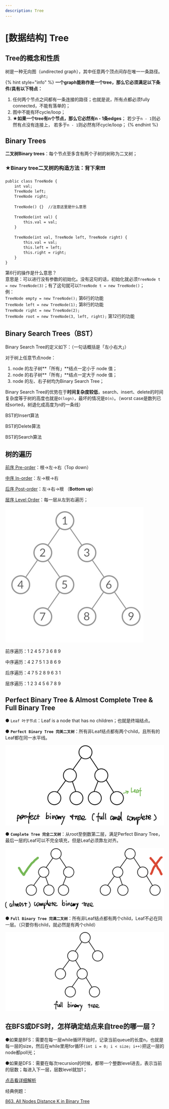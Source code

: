 ```yaml
---
description: Tree
---
```


# \[数据结构\] Tree

## Tree的概念和性质

树是一种无向图（undirected graph），其中任意两个顶点间存在唯一一条路径。

{% hint style="info" %}
**一个graph能称作是一个tree，那么它必须满足以下条件/具有以下特点：**

1. 任何两个节点之间都有一条连接的路径；也就是说，所有点都必须fully connected，不能有落单的；
2. 图中不能有环cycle/loop；
3. ★**如果一个tree有n个节点，那么它必然有n - 1条edges**； 若少于`n - 1`则必然有点没有连接上， 若多于`n - 1`则必然有环cycle/loop；
{% endhint %}



## Binary Trees

**二叉树Binary trees**：每个节点至多含有两个子树的树称为二叉树；

### ★**Binary tree二叉树**的构造方法：背下来❗️❗️❗️

```text
public class TreeNode {
	int val;
	TreeNode left;
	TreeNode right;

	TreeNode() {}  //注意这里是什么意思

	TreeNode(int val) {
		this.val = val;
	}

	TreeNode(int val, TreeNode left, TreeNode right) {
		this.val = val;
		this.left = left;
		this.right = right;
	}
}

```

第6行的操作是什么意思？  
意思是：可以进行没有参数的初始化。没有这句的话，初始化就必须`TreeNode t = new TreeNode(3)`；有了这句就可以`TreeNode t = new TreeNode()`；  
例：  
`TreeNode empty = new TreeNode();` 第6行的功能  
`TreeNode left = new TreeNode(1);` 第8行的功能  
`TreeNode right = new TreeNode(2);`  
`TreeNode root = new TreeNode(3, left, right);` 第12行的功能

## Binary Search Trees（BST）

Binary Search Tree的定义如下：（一句话概括是「左小右大」）

对于树上任意节点node：  
1. node 的左子树**「所有」**结点一定小于 node 值；  
2. node 的右子树**「所有」**结点一定大于 node 值；  
3. node 的左、右子树均为Binary Search Tree；

Binary Search Tree的优势在于**时间复杂度较低**，search、insert、delete的时间复杂度等于树的高度也就是`O(logn)`，最坏的情况是`O(n)`。（worst case是数列已经sorted，树退化成高度为n的一条线）



BST的Insert算法

BST的Delete算法

BST的Search算法



## 树的遍历

[前序 Pre-order](https://bhnigw.gitbook.io/-1/shu-ju-jie-gou-tree/qian-xu-bian-li-preorder-traversal)：根→左→右（Top down）

[中序 In-order](https://bhnigw.gitbook.io/-1/shu-ju-jie-gou-tree/zhong-xu-bian-li-inorder-traversal)：左→根→右

[后序 Post-order](https://bhnigw.gitbook.io/-1/shu-ju-jie-gou-tree/hou-xu-bian-li-postorder-traversal)：左→右→根 （**Bottom up**）

[层序 Level Order](https://bhnigw.gitbook.io/leetcode/leetcode/leetcode-102.-binary-tree-level-order-traversal)：每一层从左到右遍历；

![](../.gitbook/assets/fd1d63037d0e2f787d2140fee406e109094a4f66ab0837a7273f8b371eef8096-1-.jpg)

前序遍历：1 2 4 5 7 3 6 8 9

中序遍历：4 2 7 5 1 3 8 6 9

后序遍历：4 7 5 2 8 9 6 3 1

层序遍历：1 2 3 4 5 6 7 8 9



## Perfect Binary Tree & Almost Complete Tree & Full Binary Tree

● `Leaf 叶子节点`：Leaf is a node that has no children；也就是终端结点。

● **`Perfect Binary Tree 完美二叉树`**：所有非Leaf结点都有两个child，且所有的Leaf都在同一水平线。

![](../.gitbook/assets/img_6434.jpg)



● **`Complete Tree 完全二叉树`**：从root至倒数第二层，满足Perfect Binary Tree，最后一层的Leaf可以不完全填充，但是Leaf必须靠左对齐。

![](../.gitbook/assets/img_6432.jpg)



● **`Full Binary Tree 完满二叉树`**：所有非Leaf结点都有两个child，Leaf不必在同一层。（只要你有child，就必然是有两个child）

![](../.gitbook/assets/img_6433.jpg)





## 在BFS或DFS时，怎样确定结点来自tree的哪一层？

●如果是BFS：需要在每一层while循环开始时，记录当前queue的长度n，也就是每一层的size，然后在while里用for循环`(int i = 0; i < size; i++)`把这一层的node都poll光；

●如果是DFS：需要在每次recursion的时候，都带一个整数level进去，表示当前的层数；每进入下一层，层数level就加1；

[点击看详细解析](https://bhnigw.gitbook.io/leetcode/leetcode/leetcode-102.-binary-tree-level-order-traversal)





经典例题：

[863. All Nodes Distance K in Binary Tree](https://bhnigw.gitbook.io/leetcode/leetcode/leetcode-863.-all-nodes-distance-k-in-binary-tree)



